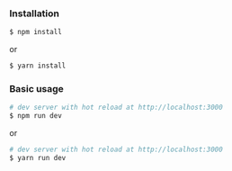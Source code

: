 ### Installation

``` bash
$ npm install
```

or

``` bash
$ yarn install
```

### Basic usage

``` bash
# dev server with hot reload at http://localhost:3000
$ npm run dev  
```

or 

``` bash
# dev server with hot reload at http://localhost:3000
$ yarn run dev
```
